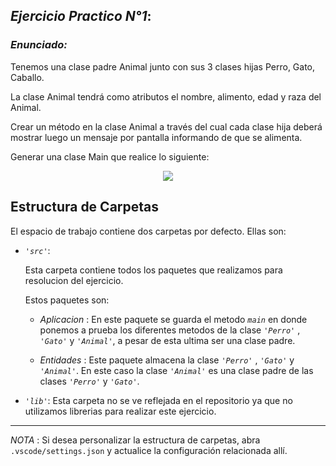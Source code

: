 ## *Ejercicio Practico N°1*:

### *Enunciado:*

Tenemos una clase padre Animal junto con sus 3 clases hijas Perro, Gato, Caballo.

La clase Animal tendrá como atributos el nombre, alimento, edad y raza del Animal.

Crear un método en la clase Animal a través del cual cada clase hija deberá mostrar luego un
mensaje por pantalla informando de que se alimenta. 

Generar una clase Main que realice lo siguiente:

<p align="center">
<img src="https://i.postimg.cc/nLJL15t6/Imagen-de-lo-que-se-pide-hacer-en-el-main.png" />
</p>

## Estructura de Carpetas

El espacio de trabajo contiene dos carpetas por defecto.
Ellas son:

+ *`'src'`*:
    <p>Esta carpeta contiene todos los paquetes que realizamos para resolucion del ejercicio.</p>

    Estos paquetes son:
    + *Aplicacion* : En este paquete se guarda el metodo *`main`* en donde ponemos a prueba los diferentes metodos de la clase *`'Perro'`* , *`'Gato'`* y *`'Animal'`*, a pesar de esta ultima ser una clase padre.

    + *Entidades* : Este paquete almacena la clase *`'Perro'`* , *`'Gato'`* y *`'Animal'`*. En este caso la clase *`'Animal'`* es una clase padre de las clases  *`'Perro'`* y *`'Gato'`*.

+ *`'lib'`*: Esta carpeta no se ve reflejada en el repositorio ya que no utilizamos librerias para realizar este ejercicio.

---

*NOTA* : Si desea personalizar la estructura de carpetas, abra `.vscode/settings.json` y actualice la configuración relacionada allí.
